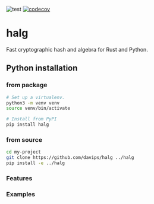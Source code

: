 ![test](https://github.com/davips/halg/workflows/test/badge.svg)
[![codecov](https://codecov.io/gh/davips/halg/branch/main/graph/badge.svg)](https://codecov.io/gh/davips/halg)

# halg
Fast cryptographic hash and algebra for Rust and Python.

## Python installation
### from package
```bash
# Set up a virtualenv. 
python3 -m venv venv
source venv/bin/activate

# Install from PyPI
pip install halg
```

### from source
```bash
cd my-project
git clone https://github.com/davips/halg ../halg
pip install -e ../halg
```


### Features
 

### Examples
